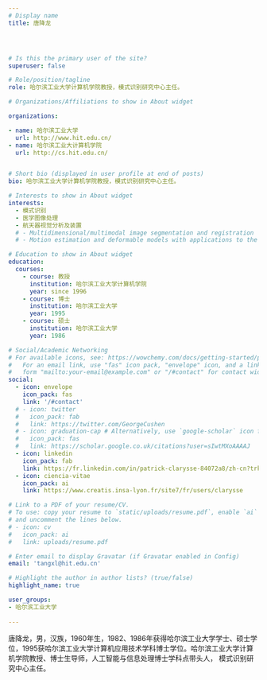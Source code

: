 ```yaml
---
# Display name
title: 唐降龙




# Is this the primary user of the site?
superuser: false

# Role/position/tagline
role: 哈尔滨工业大学计算机学院教授，模式识别研究中心主任。

# Organizations/Affiliations to show in About widget

organizations:

- name: 哈尔滨工业大学
  url: http://www.hit.edu.cn/
- name: 哈尔滨工业大计算机学院
  url: http://cs.hit.edu.cn/


# Short bio (displayed in user profile at end of posts)
bio: 哈尔滨工业大学计算机学院教授，模式识别研究中心主任。

# Interests to show in About widget
interests:
  - 模式识别
  - 医学图像处理
  - 航天器视觉分析及装置
  # - Multidimensional/multimodal image segmentation and registration
  # - Motion estimation and deformable models with applications to the 3D analysis of the heart functions

# Education to show in About widget
education:
  courses:
    - course: 教授
      institution: 哈尔滨工业大学计算机学院
      year: since 1996
    - course: 博士
      institution: 哈尔滨工业大学
      year: 1995
    - course: 硕士
      institution: 哈尔滨工业大学
      year: 1986

# Social/Academic Networking
# For available icons, see: https://wowchemy.com/docs/getting-started/page-builder/#icons
#   For an email link, use "fas" icon pack, "envelope" icon, and a link in the
#   form "mailto:your-email@example.com" or "/#contact" for contact widget.
social:
  - icon: envelope
    icon_pack: fas
    link: '/#contact'
  # - icon: twitter
  #   icon_pack: fab
  #   link: https://twitter.com/GeorgeCushen
  # - icon: graduation-cap # Alternatively, use `google-scholar` icon from `ai` icon pack
  #   icon_pack: fas
  #   link: https://scholar.google.co.uk/citations?user=sIwtMXoAAAAJ
  - icon: linkedin
    icon_pack: fab
    link: https://fr.linkedin.com/in/patrick-clarysse-84072a8/zh-cn?trk=people-guest_people_search-card
  - icon: ciencia-vitae
    icon_pack: ai
    link: https://www.creatis.insa-lyon.fr/site7/fr/users/clarysse 

# Link to a PDF of your resume/CV.
# To use: copy your resume to `static/uploads/resume.pdf`, enable `ai` icons in `params.toml`,
# and uncomment the lines below.
# - icon: cv
#   icon_pack: ai
#   link: uploads/resume.pdf

# Enter email to display Gravatar (if Gravatar enabled in Config)
email: 'tangxl@hit.edu.cn'

# Highlight the author in author lists? (true/false)
highlight_name: true

user_groups:
- 哈尔滨工业大学
 
---
```


唐降龙，男，汉族，1960年生，1982、1986年获得哈尔滨工业大学学士、硕士学位，1995获哈尔滨工业大学计算机应用技术学科博士学位。哈尔滨工业大学计算机学院教授、博士生导师，人工智能与信息处理博士学科点带头人， 模式识别研究中心主任。
